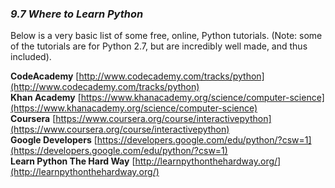 
### *9.7 Where to Learn Python*

Below is a very basic list of some free, online, Python tutorials. (Note: some of the tutorials are for Python 2.7, but are incredibly well made, and thus included).

**CodeAcademy** [http://www.codecademy.com/tracks/python](http://www.codecademy.com/tracks/python)<br>
**Khan Academy** [https://www.khanacademy.org/science/computer-science](https://www.khanacademy.org/science/computer-science)<br>
**Coursera** [https://www.coursera.org/course/interactivepython](https://www.coursera.org/course/interactivepython)<br>
**Google Developers** [https://developers.google.com/edu/python/?csw=1](https://developers.google.com/edu/python/?csw=1)<br>
**Learn Python The Hard Way** [http://learnpythonthehardway.org/](http://learnpythonthehardway.org/)
